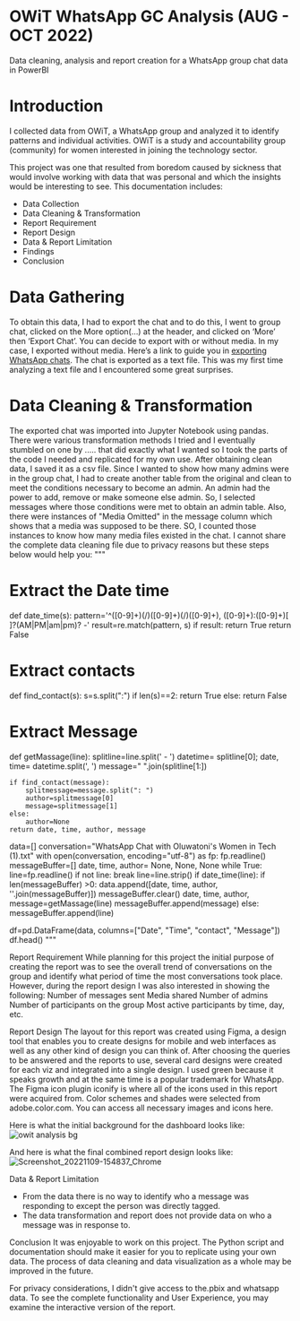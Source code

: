 # OWiT WhatsApp GC Analysis (AUG - OCT 2022)
Data cleaning, analysis and report creation for a  WhatsApp group chat data in PowerBI


# Introduction
I collected data from OWiT, a WhatsApp group and analyzed it to identify patterns and individual activities. OWiT is a study and accountability group (community) for women interested in joining the technology sector.

This project was one that resulted from boredom caused by sickness that would involve working with data that was personal and which the insights would be interesting to see. This documentation includes:
* Data Collection
* Data Cleaning & Transformation
* Report Requirement
* Report Design
* Data & Report Limitation
* Findings
* Conclusion


# Data Gathering
To obtain this data, I had to export the chat and to do this, I went to group chat, clicked on the More option(…) at the header, and clicked on ‘More’ then ‘Export Chat’. You can decide to export with or without media. In my case, I exported without media.
Here’s a link to guide you in [exporting WhatsApp chats](https://www.indiatoday.in/information/story/how-to-export-whatsapp-chats-1723409-2020-09-19).
The chat is exported as a text file. This was my first time analyzing a text file and I encountered some great surprises.



# Data Cleaning & Transformation
The exported chat was imported into Jupyter Notebook using pandas. There were various transformation methods I tried and I eventually stumbled on one by ..... that did exactly what I wanted so I took the parts of the code I needed and replicated for my own use. 
After obtaining clean data, I saved it as a csv file. Since I wanted to show how many admins were in the group chat, I had to create another table from the original and clean to meet the conditions necessary to become an admin. An admin had the power to add, remove or make someone else admin. So, I selected messages where those conditions were met to obtain an admin table.
Also, there were instances of "Media Omitted" in the message column which shows that a media was supposed to be there. SO, I counted those instances to know how many media files existed in the chat.
I cannot share the complete data cleaning file due to privacy reasons but these steps below would help you:
"""
# Extract the Date time
def date_time(s):
    pattern='^([0-9]+)(\/)([0-9]+)(\/)([0-9]+), ([0-9]+):([0-9]+)[ ]?(AM|PM|am|pm)? -'
    result=re.match(pattern, s)
    if result:
        return True
    return False 

# Extract contacts
def find_contact(s):
    s=s.split(":")
    if len(s)==2:
        return True
    else:
        return False
    
# Extract Message
def getMassage(line):
    splitline=line.split(' - ')
    datetime= splitline[0];
    date, time= datetime.split(', ')
    message=" ".join(splitline[1:])
    
    if find_contact(message):
        splitmessage=message.split(": ")
        author=splitmessage[0]
        message=splitmessage[1]
    else:
        author=None
    return date, time, author, message


data=[]
conversation="WhatsApp Chat with Oluwatoni's Women in Tech (1).txt"
with open(conversation, encoding="utf-8") as fp:
    fp.readline()
    messageBuffer=[]
    date, time, author= None, None, None
    while True:
        line=fp.readline()
        if not line:
            break
        line=line.strip()
        if date_time(line):
            if len(messageBuffer) >0:
                data.append([date, time, author, ''.join(messageBuffer)])
            messageBuffer.clear()
            date, time, author, message=getMassage(line)
            messageBuffer.append(message)
        else:
            messageBuffer.append(line)


df=pd.DataFrame(data, columns=["Date", "Time", "contact", "Message"])
df.head()
"""



Report Requirement
While planning for this project the initial purpose of creating the report was to see the overall trend of conversations on the group and identify what period of time the most conversations took place. However, during the report design I was also interested in showing the following:
Number of messages sent
Media shared
Number of admins
Number of participants on the group
Most active participants by time, day, etc.


Report Design
The layout for this report was created using Figma, a design tool that enables you to create designs for mobile and web interfaces as well as any other kind of design you can think of. After choosing the queries to be answered and the reports to use, several card designs were created for each viz and integrated into a single design. I used green because it speaks growth and at the same time is a popular trademark for WhatsApp. The Figma icon plugin iconify is where all of the icons used in this report were acquired from. Color schemes and shades were selected from adobe.color.com. You can access all necessary images and icons here.


Here is what the initial background for the dashboard looks like:
![owit analysis bg](https://user-images.githubusercontent.com/112688755/200859317-87db4e53-c1b9-4249-9a03-c83ef9bf8356.png)


And here is what the final combined report design looks like:
![Screenshot_20221109-154837_Chrome](https://user-images.githubusercontent.com/112688755/200862014-5a056675-0587-4cc6-b99d-58d51e9b7ab1.jpg)




Data & Report Limitation
* From the data there is no way to identify who a message was responding to except the person was directly tagged.
* The data transformation and report does not provide data on who a message was in response to.



Conclusion
It was enjoyable to work on this project. The Python script and documentation should make it easier for you to replicate using your own data. The process of data cleaning and data visualization as a whole may be improved in the future.

For privacy considerations, I didn't give access to the.pbix and whatsapp data. To see the complete functionality and User Experience, you may examine the interactive version of the report.
